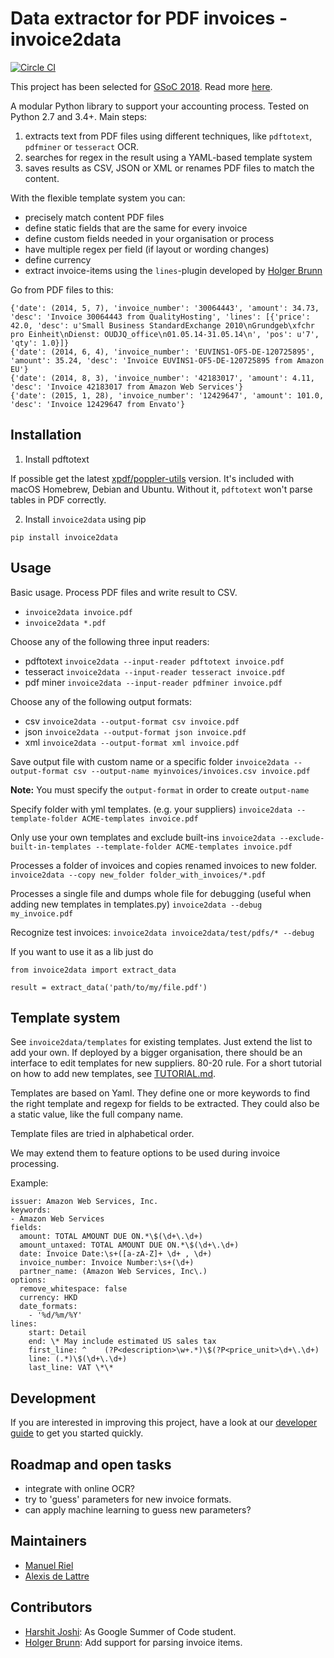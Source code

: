 # Data extractor for PDF invoices - invoice2data

[![Circle CI](https://circleci.com/gh/m3nu/invoice2data.svg?style=svg)](https://circleci.com/gh/m3nu/invoice2data)

This project has been selected for [GSoC 2018](https://developers.google.com/open-source/gsoc/). Read more [here](https://wiki.debian.org/SummerOfCode2018/Projects/ExtractingDataFromPDFInvoicesAndBillsDetails).

A modular Python library to support your accounting process. Tested on Python 2.7 and 3.4+. Main steps:

1. extracts text from PDF files using different techniques, like `pdftotext`, `pdfminer` or `tesseract` OCR.
2. searches for regex in the result using a YAML-based template system
3. saves results as CSV, JSON or XML or renames PDF files to match the content.

With the flexible template system you can:

- precisely match content PDF files
- define static fields that are the same for every invoice
- define custom fields needed in your organisation or process
- have multiple regex per field (if layout or wording changes)
- define currency
- extract invoice-items using the `lines`-plugin developed by [Holger Brunn](https://github.com/hbrunn)

Go from PDF files to this:

```
{'date': (2014, 5, 7), 'invoice_number': '30064443', 'amount': 34.73, 'desc': 'Invoice 30064443 from QualityHosting', 'lines': [{'price': 42.0, 'desc': u'Small Business StandardExchange 2010\nGrundgeb\xfchr pro Einheit\nDienst: OUDJQ_office\n01.05.14-31.05.14\n', 'pos': u'7', 'qty': 1.0}]}
{'date': (2014, 6, 4), 'invoice_number': 'EUVINS1-OF5-DE-120725895', 'amount': 35.24, 'desc': 'Invoice EUVINS1-OF5-DE-120725895 from Amazon EU'}
{'date': (2014, 8, 3), 'invoice_number': '42183017', 'amount': 4.11, 'desc': 'Invoice 42183017 from Amazon Web Services'}
{'date': (2015, 1, 28), 'invoice_number': '12429647', 'amount': 101.0, 'desc': 'Invoice 12429647 from Envato'}
```

## Installation

1. Install pdftotext

If possible get the latest [xpdf/poppler-utils](https://poppler.freedesktop.org/) version. It's included with macOS Homebrew, Debian and Ubuntu. Without it, `pdftotext` won't parse tables in PDF correctly.

2. Install `invoice2data` using pip

```
pip install invoice2data
```

## Usage

Basic usage. Process PDF files and write result to CSV.
- `invoice2data invoice.pdf`
- `invoice2data *.pdf`

Choose any of the following three input readers:
 * pdftotext `invoice2data --input-reader pdftotext invoice.pdf`
 * tesseract `invoice2data --input-reader tesseract invoice.pdf`
 * pdf miner `invoice2data --input-reader pdfminer invoice.pdf`
 
Choose any of the following output formats:
 * csv `invoice2data --output-format csv invoice.pdf`
 * json `invoice2data --output-format json invoice.pdf`
 * xml `invoice2data --output-format xml invoice.pdf`  
 
Save output file with custom name or a specific folder
`invoice2data --output-format csv --output-name myinvoices/invoices.csv invoice.pdf`

**Note:** You must specify the `output-format` in order to create `output-name`
 
Specify folder with yml templates. (e.g. your suppliers)
`invoice2data --template-folder ACME-templates invoice.pdf`

Only use your own templates and exclude built-ins
`invoice2data --exclude-built-in-templates --template-folder ACME-templates invoice.pdf`

Processes a folder of invoices and copies renamed invoices to new folder.
`invoice2data --copy new_folder folder_with_invoices/*.pdf`

Processes a single file and dumps whole file for debugging (useful when adding new templates in templates.py)
`invoice2data --debug my_invoice.pdf`

Recognize test invoices:
`invoice2data invoice2data/test/pdfs/* --debug`

If you want to use it as a lib just do

```
from invoice2data import extract_data

result = extract_data('path/to/my/file.pdf')
```

## Template system

See `invoice2data/templates` for existing templates. Just extend the list to add your own. If deployed by a bigger organisation, there should be an interface to edit templates for new suppliers. 80-20 rule. For a short tutorial on how to add new templates, see [TUTORIAL.md](TUTORIAL.md).

Templates are based on Yaml. They define one or more keywords to find the right template and regexp for fields to be extracted. They could also be a static value, like the full company name.

Template files are tried in alphabetical order.

We may extend them to feature options to be used during invoice processing.

Example:

```
issuer: Amazon Web Services, Inc.
keywords:
- Amazon Web Services
fields:
  amount: TOTAL AMOUNT DUE ON.*\$(\d+\.\d+)
  amount_untaxed: TOTAL AMOUNT DUE ON.*\$(\d+\.\d+)
  date: Invoice Date:\s+([a-zA-Z]+ \d+ , \d+)
  invoice_number: Invoice Number:\s+(\d+)
  partner_name: (Amazon Web Services, Inc\.)
options:
  remove_whitespace: false
  currency: HKD
  date_formats:
    - '%d/%m/%Y'
lines:
    start: Detail
    end: \* May include estimated US sales tax
    first_line: ^    (?P<description>\w+.*)\$(?P<price_unit>\d+\.\d+)
    line: (.*)\$(\d+\.\d+)
    last_line: VAT \*\*
```

## Development
If you are interested in improving this project, have a look at our [developer guide](TUTORIAL.md) to get you started quickly.

## Roadmap and open tasks

- integrate with online OCR?
- try to 'guess' parameters for new invoice formats.
- can apply machine learning to guess new parameters?

## Maintainers
- [Manuel Riel](https://github.com/m3nu)
- [Alexis de Lattre](https://github.com/alexis-via)

## Contributors
- [Harshit Joshi](https://github.com/duskybomb): As Google Summer of Code student.
- [Holger Brunn](https://github.com/hbrunn): Add support for parsing invoice items.
